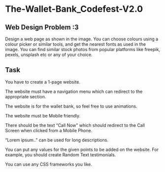 # The-Wallet-Bank_Codefest-V2.0


## Web Design Problem :3
Design a web page as shown in the image. You can choose colours using a colour picker or similar tools, and get the nearest fonts as used in the image. You can find similar stock photos from popular platforms like freepik, pexels, unsplash etc or any of your choice.


## Task
You have to create a 1-page website.

The website must have a navigation menu which can redirect to the appropriate section. 

The website is for the wallet bank, so feel free to use animations.

The website must be Mobile friendly.

There should be the text “Call Now” which should redirect to the Call Screen when clicked from a Mobile Phone.

“Lorem ipsum..” can be used for long descriptions.

You can put any values for the given points to be added on the website. For example, you should create Random Text testimonials.

You can use any CSS frameworks you like.

